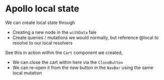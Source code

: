 # Apollo local state

We can create local state through

- Creating a new node in the `withData` fale
- Create queries / mutations we would normally, but reference @local to resolve to our local resolvers

See this in action within the `Cart` component we created,

- We can close the cart within here via the `CloseButton`
- We can re-open it from the new button in the `NavBar` using the same local mutation
